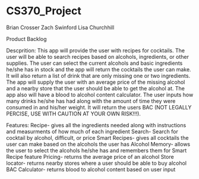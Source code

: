 # CS370_Project
Brian Crosser
Zach Swinford
Lisa Churchhill

Product Backlog

  Descprition: 
    This app will provide the user with recipes for cocktails. The user will be able to search recipes based on  alcohols,          ingredients, or other supplies. The user can select the current alcohols and basic ingredients he/she has in stock and the      app will return the cocktails the user can make. It will also return a list of drink that are only missing one or two           ingredients. The app will supply the user with an average price of the missing alcohol and a nearby store that the user         should be able to get the alcohol at. The app also will have a blood to alcohol content calculator. The user inputs how many     drinks he/she has had along with the amount of time they were consumed in and his/her weight. It will return the users          BAC (NOT LEGALLY PERCISE, USE WITH CAUTION AT YOUR OWN RISK!!!).
    
  Features:
    Recipe- gives all the ingredients needed along with instructions and measurments of how much of each ingredient
    Search- Search for cocktail by alcohol, difficult, or price
    Smart Recipes- gives all cocktails the user can make based on the alcohols the user has
    Alcohol Memory- allows the user to select the alcohols he/she has and remembers them for Smart Recipe feature
    Pricing- returns the average price of an alcohol
    Store locator- returns nearby stores where a user should be able to buy alcohol
    BAC Calculator- returns blood to alcohol content based on user input
